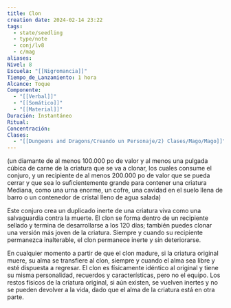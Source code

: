 ```yaml
---
title: Clon
creation date: 2024-02-14 23:22
tags:
  - state/seedling
  - type/note
  - conj/lv8
  - c/mag
aliases: 
Nivel: 8
Escuela: "[[Nigromancia]]"
Tiempo_de_Lanzamiento: 1 hora
Alcance: Toque
Componente:
  - "[[Verbal]]"
  - "[[Somático]]"
  - "[[Material]]"
Duración: Instantáneo
Ritual: 
Concentración: 
Clases:
  - "[[Dungeons and Dragons/Creando un Personaje/2) Clases/Mago/Mago]]"
---
```

(un diamante de al menos 100.000 po de valor y al menos una pulgada cúbica de carne de la criatura que se va a clonar, los cuales consume el conjuro, y un recipiente de al menos 200.000 po de valor que se pueda cerrar y que sea lo suficientemente grande para contener una criatura Mediana, como una urna enorme, un cofre, una cavidad en el suelo llena de barro o un contenedor de cristal lleno de agua salada)

Este conjuro crea un duplicado inerte de una criatura viva como una salvaguardia contra la muerte. El clon se forma dentro de un recipiente sellado y termina de desarrollarse a los 120 días; también puedes clonar una versión más joven de la criatura. Siempre y cuando su recipiente permanezca inalterable, el clon permanece inerte y sin deteriorarse.

En cualquier momento a partir de que el clon madure, si la criatura original muere, su alma se transfiere al clon, siempre y cuando el alma sea libre y esté dispuesta a regresar. El clon es físicamente idéntico al original y tiene su misma personalidad, recuerdos y características, pero no el equipo. Los restos físicos de la criatura original, si aún existen, se vuelven inertes y no se pueden devolver a la vida, dado que el alma de la criatura está en otra parte.
